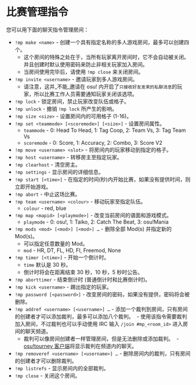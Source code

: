 # 比赛管理指令

您可以用下面的聊天指令管理房间：

- `!mp make <name>` - 创建一个具有指定名称的多人游戏房间，最多可以创建四个。
  - 这个房间的特殊之处在于，当所有玩家离开房间时，它不会自动被关闭。并且创建时默认使用密码来防止非相关玩家加入房间。
  - 当房间使用完毕后，请使用 `!mp close` 来关闭房间。
- `!mp invite <username>` - 邀请玩家到多人游戏房间。
  - 请注意，这并_不能_邀请在 osu! 内开启了`只接收好友发来的私聊消息`的玩家，所以比赛工作人员需要通知玩家关闭该选项。
- `!mp lock` - 锁定房间，禁止玩家改变队伍或格子。
- `!mp unlock` - 撤销 `!mp lock` 所产生的影响。
- `!mp size <size>` - 设置房间内的可用格子 (1-16)。
- `!mp set <teammode> [<scoremode>] [<size>]` - 设置房间属性。
  - `teammode` - 0: Head To Head, 1: Tag Coop, 2: Team Vs, 3: Tag Team Vs
  - `scoremode` - 0: Score, 1: Accuracy, 2: Combo, 3: Score V2
- `!mp move <username> <slot>` - 将房间内的玩家移动到指定的格子。
- `!mp host <username>` - 转移房主至指定玩家。
- `!mp clearhost` - 清空房主。
- `!mp settings` - 显示房间的详细信息。
- `!mp start [<time>]` - 在指定的时间(秒)内开始比赛，如果没有提供时间，则立即开始游戏。
- `!mp abort` - 中止这场比赛。
- `!mp team <username> <colour>` - 移动玩家至指定队伍。
  - `colour` - red, blue
- `!mp map <mapid> [<playmode>]` - 改变当前房间的谱面和游戏模式。
  - `playmode` - 0: osu!, 1: Taiko, 2: Catch The Beat, 3: osu!Mania
- `!mp mods <mod> [<mod>] [<mod>] …` - 删除全部 Mod(s) 并指定新的 Mod(s)。
  - 可以指定任意数量的 Mod。
  - `mod` - HR, DT, FL, HD, FI, Freemod, None
- `!mp timer [<time>]` - 开始一个倒计时。
  - `time` 默认是 30 秒。
  - 倒计时将会在距离结束 30 秒，10 秒，5 秒时公告。
- `!mp aborttimer` - 结束倒计时 (普通倒计时和比赛倒计时)。
- `!mp kick <username>` - 踢出指定的玩家。
- `!mp password [<password>]` - 改变房间的密码，如果没有提供，密码将会被删除。
- `!mp addref <username> [<username>] …` - 添加一个裁判到房间，只有房间的创建者才可以添加裁判，最多可以添加八个裁判。
  - 使用该指令需要裁判加入房间，不过裁判也可以手动使用 IRC 输入 `/join #mp_<room_id>` 进入房间的聊天频道。
  - 裁判可以像房间创建者一样管理房间，但是无法删除或添加裁判。
  - [osu!tourney 客户端](/wiki/osu!tourney "osu!tourney")将显示裁判在频道内的聊天。
- `!mp removeref <username> [<username>] …` - 删除房间内的裁判，只有房间的创建者才可以删除裁判。
- `!mp listrefs` - 显示房间内的全部裁判。
- `!mp close` - 关闭这个房间。
